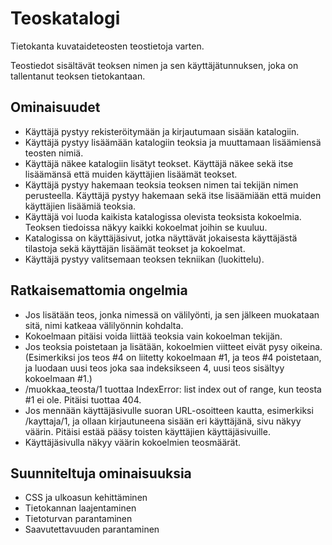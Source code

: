 # Teoskatalogi
Tietokanta kuvataideteosten teostietoja varten.

Teostiedot sisältävät teoksen nimen ja sen käyttäjätunnuksen, joka on 
tallentanut teoksen tietokantaan.

## Ominaisuudet
* Käyttäjä pystyy rekisteröitymään ja kirjautumaan sisään katalogiin.
* Käyttäjä pystyy lisäämään katalogiin teoksia ja muuttamaan lisäämiensä teosten
nimiä.
* Käyttäjä näkee katalogiin lisätyt teokset. Käyttäjä näkee sekä itse 
lisäämänsä että muiden käyttäjien lisäämät teokset.
* Käyttäjä pystyy hakemaan teoksia teoksen nimen tai tekijän nimen perusteella. 
Käyttäjä pystyy hakemaan sekä itse lisäämiään että muiden käyttäjien lisäämiä 
teoksia.
* Käyttäjä voi luoda kaikista katalogissa olevista teoksista kokoelmia. Teoksen
tiedoissa näkyy kaikki kokoelmat joihin se kuuluu.
* Katalogissa on käyttäjäsivut, jotka näyttävät jokaisesta käyttäjästä 
tilastoja sekä käyttäjän lisäämät teokset ja kokoelmat.
* Käyttäjä pystyy valitsemaan teoksen tekniikan (luokittelu).

## Ratkaisemattomia ongelmia
* Jos lisätään teos, jonka nimessä on välilyönti, ja sen jälkeen muokataan sitä,
nimi katkeaa välilyönnin kohdalta.
* Kokoelmaan pitäisi voida liittää teoksia vain kokoelman tekijän.
* Jos teoksia poistetaan ja lisätään, kokoelmien viitteet eivät pysy oikeina. 
(Esimerkiksi jos teos #4 on liitetty kokoelmaan #1, ja teos #4 poistetaan, ja 
luodaan uusi teos joka saa indeksikseen 4, uusi teos sisältyy kokoelmaan #1.) 
* /muokkaa_teosta/1 tuottaa IndexError: list index out of range, kun teosta #1
ei ole. Pitäisi tuottaa 404.
* Jos mennään käyttäjäsivulle suoran URL-osoitteen kautta, esimerkiksi 
/kayttaja/1, ja ollaan kirjautuneena sisään eri käyttäjänä, sivu näkyy väärin.
Pitäisi estää pääsy toisten käyttäjien käyttäjäsivuille.
* Käyttäjäsivulla näkyy väärin kokoelmien teosmäärät.

## Suunniteltuja ominaisuuksia
* CSS ja ulkoasun kehittäminen
* Tietokannan laajentaminen
* Tietoturvan parantaminen
* Saavutettavuuden parantaminen
